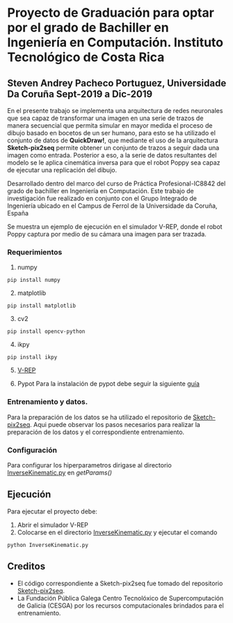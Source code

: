 # Proyecto de Graduación para optar por el grado de Bachiller en Ingeniería en Computación. Instituto Tecnológico de Costa Rica
## Steven Andrey Pacheco Portuguez, Universidade Da Coruña Sept-2019 a Dic-2019
En el presente trabajo se implementa una arquitectura de redes neuronales que sea capaz de transformar una imagen en una serie de trazos de manera secuencial que permita simular en mayor medida el proceso de dibujo basado en bocetos de un ser humano, para esto se ha utilizado el conjunto de datos de **QuickDraw!**, que mediante el uso de la arquitectura **Sketch-pix2seq** permite obtener un conjunto de trazos a seguir dada una imagen como entrada. Posterior a eso, a la serie de datos resultantes del modelo se le aplica cinemática inversa para que el robot Poppy sea capaz de ejecutar una replicación del dibujo. 

Desarrollado dentro del marco del curso de Práctica Profesional-IC8842 del grado de bachiller en Ingeniería en Computación. Este trabajo de investigación fue realizado en conjunto con el Grupo Integrado de Ingeniería ubicado en el Campus de Ferrol de la Universidade da Coruña, España

Se muestra un ejemplo de ejecución en el simulador V-REP, donde el robot Poppy captura por medio de su cámara una imagen para ser trazada.

### Requerimientos
1. numpy
```
pip install numpy
```
2. matplotlib
```
pip install matplotlib
```
3. cv2
```
pip install opencv-python 
```
4. ikpy
```
pip install ikpy
```
5. [V-REP](./V-REP_PRO_EDU_V3_6_2_Ubuntu16_04)

6. Pypot
Para la instalación de pypot debe seguir la siguiente [guía](./Poppy/README.md)

### Entrenamiento y datos.
Para la preparación de los datos se ha utilizado el repositorio de [Sketch-pix2seq](https://github.com/MarkMoHR/sketch-pix2seq). Aqui puede observar los pasos necesarios para realizar la preparación de los datos y  el correspondiente entrenamiento.

### Configuración
Para configurar los hiperparametros dirigase al directorio [InverseKinematic.py](./InverseKinematic/code/InverseKinematic.py) en *getParams()*

## Ejecución
Para ejecutar el proyecto debe:
1. Abrir el simulador V-REP
2. Colocarse en el directorio [InverseKinematic.py](./InverseKinematic/code) y ejecutar el comando  
```
python InverseKinematic.py
 ```

## Creditos
- El código correspondiente a Sketch-pix2seq fue tomado del repositorio [Sketch-pix2seq](https://github.com/MarkMoHR/sketch-pix2seq).
- La Fundación Pública Galega Centro Tecnolóxico de Supercomputación de Galicia (CESGA) por los recursos computacionales brindados para el entrenamiento. 
